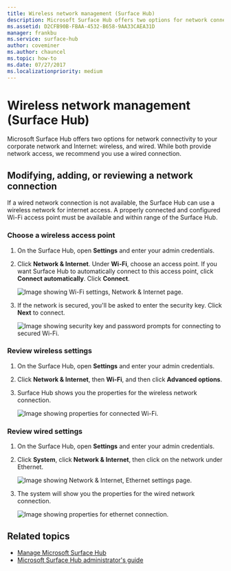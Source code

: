 ```yaml
---
title: Wireless network management (Surface Hub)
description: Microsoft Surface Hub offers two options for network connectivity to your corporate network and Internet wireless, and wired. While both provide network access, we recommend you use a wired connection.
ms.assetid: D2CFB90B-FBAA-4532-B658-9AA33CAEA31D
manager: frankbu
ms.service: surface-hub
author: coveminer
ms.author: chauncel
ms.topic: how-to
ms.date: 07/27/2017
ms.localizationpriority: medium
---
```


# Wireless network management (Surface Hub)

Microsoft Surface Hub offers two options for network connectivity to your corporate network and Internet: wireless, and wired. While both provide network access, we recommend you use a wired connection.

## Modifying, adding, or reviewing a network connection

If a wired network connection is not available, the Surface Hub can use a wireless network for internet access. A properly connected and configured Wi-Fi access point must be available and within range of the Surface Hub.

### Choose a wireless access point

1. On the Surface Hub, open **Settings** and enter your admin credentials.
2. Click **Network & Internet**. Under **Wi-Fi**, choose an access point. If you want Surface Hub to automatically connect to this access point, click **Connect automatically**. Click **Connect**.

    ![Image showing Wi-Fi settings, Network & Internet page.](images/networkmgtwireless-01.png)

3. If the network is secured, you'll be asked to enter the security key. Click **Next** to connect.

    ![Image showing security key and password prompts for connecting to secured Wi-Fi.](images/networkmgtwireless-02.png)

### Review wireless settings

1. On the Surface Hub, open **Settings** and enter your admin credentials.
2. Click **Network & Internet**, then **Wi-Fi**, and then click **Advanced options**.
3. Surface Hub shows you the properties for the wireless network connection.

    ![Image showing properties for connected Wi-Fi.](images/networkmgtwireless-04.png)

### Review wired settings

1. On the Surface Hub, open **Settings** and enter your admin credentials.
2. Click **System**, click **Network & Internet**, then click on the network under Ethernet.

    ![Image showing Network & Internet, Ethernet settings page.](images/networkmgtwired-01.png)

3. The system will show you the properties for the wired network connection.

    ![Image showing properties for ethernet connection.](images/networkmgtwired-02.png)

## Related topics

- [Manage Microsoft Surface Hub](manage-surface-hub.md)
- [Microsoft Surface Hub administrator's guide](surface-hub-administrators-guide.md)